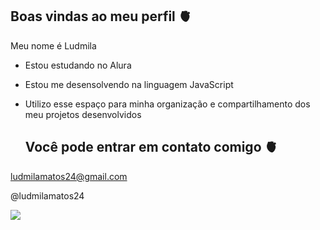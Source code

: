 ## Boas vindas ao meu perfil 🫀
Meu nome é Ludmila

- Estou estudando no Alura
- Estou me desensolvendo na linguagem JavaScript
- Utilizo esse espaço para minha organização e compartilhamento dos meu projetos desenvolvidos

  ## Você pode entrar em contato comigo 🫀

ludmilamatos24@gmail.com

@ludmilamatos24


![](https://media1.tenor.com/m/Y2dvFI9XnPYAAAAC/rapunzel-tangled.gif)
